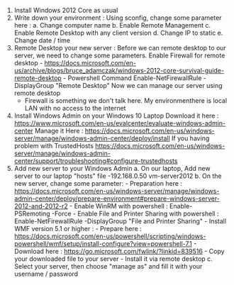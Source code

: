 1. Install Windows 2012 Core as usual
2. Write down your environment :
	Using sconfig, change some parameter here :
		a. Change computer name
		b. Enable Remote Management
		c. Enable Remote Desktop with any client version
		d. Change IP to static
		e. Change date / time
3. Remote Desktop your new server :
	Before we can remote desktop to our server, we need to change some parameters.
	Enable Firewall for remote desktop
		- https://docs.microsoft.com/en-us/archive/blogs/bruce_adamczak/windows-2012-core-survival-guide-remote-desktop
		- Powershell Command
			Enable-NetFirewallRule -DisplayGroup "Remote Desktop"
	Now we can manage our server using remote desktop
	* Firewall is something we don't talk here. My environmenthere is local LAN with no access to the internet
4. Install Windows Admin on your Windows 10 Laptop
	Download it here :
		https://www.microsoft.com/en-us/evalcenter/evaluate-windows-admin-center
	Manage it Here :
		https://docs.microsoft.com/en-us/windows-server/manage/windows-admin-center/deploy/install
	If you having problem with TrustedHosts
		https://docs.microsoft.com/en-us/windows-server/manage/windows-admin-center/support/troubleshooting#configure-trustedhosts
5. Add new server to your Windows Admin
	a. On our laptop, Add new server to our laptop "hosts" file
		-192.168.0.50 vm-server2012
	b. On the new server, change some parameter:
		- Preparation here :
			https://docs.microsoft.com/en-us/windows-server/manage/windows-admin-center/deploy/prepare-environment#prepare-windows-server-2012-and-2012-r2
		- Enable WinRM with powershell :
			Enable-PSRemoting -Force
		- Enable File and Printer Sharing with powershell :
			Enable-NetFirewallRule -DisplayGroup "File and Printer Sharing"
		- Install WMF version 5.1 or higher :
			- Prepare here : 
				https://docs.microsoft.com/en-us/powershell/scripting/windows-powershell/wmf/setup/install-configure?view=powershell-7.1
			- Download here : 
				https://go.microsoft.com/fwlink/?linkid=839516
			- Copy your downloaded file to your server
			- Install it via remote desktop
	c. Select your server, then choose "manage as" and fill it with your username / password
	